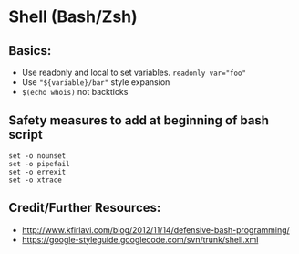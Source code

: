 # Shell (Bash/Zsh)

## Basics:

- Use readonly and local to set variables.
  `readonly var="foo"`
- Use `"${variable}/bar"` style expansion
- `$(echo whois)` not backticks

## Safety measures to add at beginning of bash script

```
set -o nounset
set -o pipefail
set -o errexit
set -o xtrace
```

## Credit/Further Resources:

- http://www.kfirlavi.com/blog/2012/11/14/defensive-bash-programming/
- https://google-styleguide.googlecode.com/svn/trunk/shell.xml

